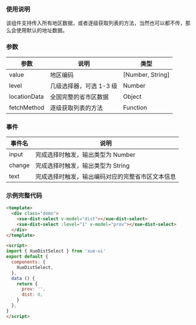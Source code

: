 ### 使用说明

该组件支持传入所有地区数据，或者逐级获取列表的方法，当然也可以都不传，那么会使用默认的地址数据。

### 参数

参数          | 说明                    | 类型
--------------|------------------------|-------------
value         | 地区编码                | [Number, String]
level         | 几级选择器，可选 1-3 级  | Number
locationData  | 全国完整的省市区数据     | Object
fetchMethod   | 逐级获取列表的方法       | Function

### 事件

事件名  | 说明
--------|---------------------------------------------
input   | 完成选择时触发，输出类型为 Number
change  | 完成选择时触发，输出类型为 String
text    | 完成选择时触发，输出编码对应的完整省市区文本信息


### 示例完整代码

```html
<template>
  <div class="demo">
    <xue-dist-select v-model="dist"></xue-dist-select>
    <xue-dist-select :level="1" v-model="prov"></xue-dist-select>
  </div>
</template>

<script>
import { XueDistSelect } from 'xue-ui'
export default {
  components: {
    XueDistSelect,
  },
  data () {
    return {
      prov: '',
      dist: 0,
    }
  },
}
</script>
```

